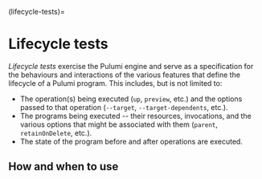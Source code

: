 (lifecycle-tests)=
# Lifecycle tests

*Lifecycle tests* exercise the Pulumi engine and serve as a specification for
the behaviours and interactions of the various features that define the
lifecycle of a Pulumi program. This includes, but is not limited to:

* The operation(s) being executed (`up`, `preview`, etc.) and the options passed
  to that operation (`--target`, `--target-dependents`, etc.).
* The programs being executed -- their resources, invocations, and the various
  options that might be associated with them (`parent`, `retainOnDelete`, etc.).
* The state of the program before and after operations are executed.

## How and when to use

```{include} /pkg/engine/lifecycletest/fuzzing/README.md
```
